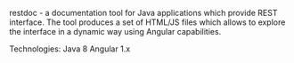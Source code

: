 restdoc - a documentation tool for Java applications which provide REST interface. The tool produces a set of HTML/JS files which allows to explore the interface in a dynamic way using Angular capabilities.

Technologies:
Java 8
Angular 1.x